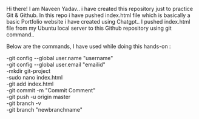 Hi there! I am Naveen Yadav..
i have created this repository just to practice Git & Github. In this repo i have pushed index.html file which is basically a basic Portfolio website i have created using Chatgpt..
I pushed index.html file from my Ubuntu local server to this Github repository using git command..

Below are the commands, I have used while doing this hands-on :

-git config --global user.name "username"</br>
-git config --global user.email "emailid"</br>
-mkdir git-project</br>
-sudo nano index.html</br>
-git add index.html</br>
-git commit -m "Commit Comment"</br>
-git push -u origin master</br>
-git branch -v</br>
-git branch "newbranchname"</br>
